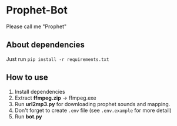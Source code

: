 # Prophet-Bot
Please call me "Prophet"

## About dependencies
Just run ```pip install -r requirements.txt```

## How to use
1. Install dependencies
2. Extract **ffmpeg.zip** -> ffmpeg.exe
3. Run **url2mp3.py** for downloading prophet sounds and mapping.
4. Don't forget to create `.env` file (see `.env.example` for more detail)
5. Run **bot.py**
